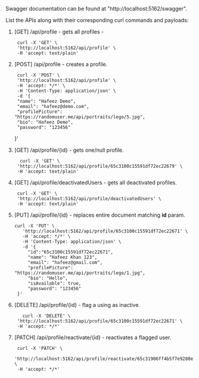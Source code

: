 Swagger documentation can be found at "http://localhost:5162/swagger".

List the APIs along with their corresponding curl commands and payloads:
1. [GET] /api/profile - gets all profiles - 
             
        curl -X 'GET' \
        'http://localhost:5162/api/profile' \
        -H 'accept: text/plain'

2. [POST] /api/profile - creates a profile.
      
        curl -X 'POST' \
        'http://localhost:5162/api/profile' \
        -H 'accept: */*' \
        -H 'Content-Type: application/json' \
        -d '{
        "name": "Hafeez Demo",
        "email": "hafeez@demo.com",
        "profilePicture": "https://randomuser.me/api/portraits/lego/5.jpg",
        "bio": "Hafeez Demo",
        "password": "123456"
      }'

3. [GET] /api/profile/{id} - gets one/null profile.

         curl -X 'GET' \
        'http://localhost:5162/api/profile/65c3100c15591df72ec22679' \
        -H 'accept: text/plain'
    
4. [GET] /api/profile/deactivatedUsers - gets all deactivated profiles.

        curl -X 'GET' \
        'http://localhost:5162/api/profile/deactivatedUsers' \
        -H 'accept: text/plain'


5. [PUT] /api/profile/{id} - replaces entire document matching **id** param.

       curl -X 'PUT' \
          'http://localhost:5162/api/profile/65c3100c15591df72ec22671' \
          -H 'accept: */*' \
          -H 'Content-Type: application/json' \
          -d '{
            "id":"65c3100c15591df72ec22671",
            "name": "Hafeez Khan 123",
            "email": "hafeez@gmail.com",
            "profilePicture": "https://randomuser.me/api/portraits/lego/1.jpg",
            "bio": "Hello",
            "isAvailable": true,
            "password": "123456"
        }'


6. [DELETE] /api/profile/{id} - flag a using as inactive.

          curl -X 'DELETE' \
        'http://localhost:5162/api/profile/65c3100c15591df72ec22671' \
        -H 'accept: */*'

7. [PATCH] /api/profile/reactivate/{id} - reactivates a flagged user.

        curl -X 'PATCH' \
        'http://localhost:5162/api/profile/reactivate/65c31906ff4b5f7e9280eeee' \
        -H 'accept: */*'

